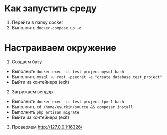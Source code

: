 # Как запустить среду
1. Перейти в папку docker
1. Выполнить ```docker-compose up -d```
# Настраиваем окружение
1. Создаем базу 
  - Выполнить ```docker exec -it test-project-mysql bash```
  - Выполнить ```mysql -u root -psecret -e "create database test_project"```
  - Выйти из контейнера (exit)
2. Загружаем вендор
  - Выполнить ```docker exec -it test-project-fpm-1 bash```
  - Выполнить ```cd /home/eyurkin/source && composer install```
  - Выполнить ```php artisan migrate```
  - Выйти из контейнера (exit)
3. Проверяем 
http://127.0.0.1:16326/
